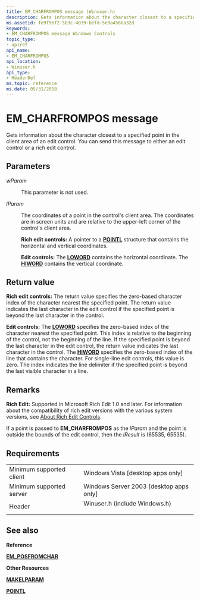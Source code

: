 ```yaml
---
title: EM_CHARFROMPOS message (Winuser.h)
description: Gets information about the character closest to a specified point in the client area of an edit control. You can send this message to either an edit control or a rich edit control.
ms.assetid: fe9f96f2-5b3c-4039-befd-5e9a456ba32d
keywords:
- EM_CHARFROMPOS message Windows Controls
topic_type:
- apiref
api_name:
- EM_CHARFROMPOS
api_location:
- Winuser.h
api_type:
- HeaderDef
ms.topic: reference
ms.date: 05/31/2018
---
```


# EM\_CHARFROMPOS message

Gets information about the character closest to a specified point in the client area of an edit control. You can send this message to either an edit control or a rich edit control.

## Parameters

<dl> <dt>

*wParam* 
</dt> <dd>

This parameter is not used.

</dd> <dt>

*lParam* 
</dt> <dd>

The coordinates of a point in the control's client area. The coordinates are in screen units and are relative to the upper-left corner of the control's client area.

**Rich edit controls:** A pointer to a [**POINTL**](/previous-versions//dd162807(v=vs.85)) structure that contains the horizontal and vertical coordinates.

**Edit controls:** The [**LOWORD**](/previous-versions/windows/desktop/legacy/ms632659(v=vs.85)) contains the horizontal coordinate. The [**HIWORD**](/previous-versions/windows/desktop/legacy/ms632657(v=vs.85)) contains the vertical coordinate.

</dd> </dl>

## Return value

**Rich edit controls:** The return value specifies the zero-based character index of the character nearest the specified point. The return value indicates the last character in the edit control if the specified point is beyond the last character in the control.

**Edit controls:** The [**LOWORD**](/previous-versions/windows/desktop/legacy/ms632659(v=vs.85)) specifies the zero-based index of the character nearest the specified point. This index is relative to the beginning of the control, not the beginning of the line. If the specified point is beyond the last character in the edit control, the return value indicates the last character in the control. The [**HIWORD**](/previous-versions/windows/desktop/legacy/ms632657(v=vs.85)) specifies the zero-based index of the line that contains the character. For single-line edit controls, this value is zero. The index indicates the line delimiter if the specified point is beyond the last visible character in a line.

## Remarks

**Rich Edit:** Supported in Microsoft Rich Edit 1.0 and later. For information about the compatibility of rich edit versions with the various system versions, see [About Rich Edit Controls](about-rich-edit-controls.md).

If a point is passed to **EM\_CHARFROMPOS** as the *lParam* and the point is outside the bounds of the edit control, then the *lResult* is (65535, 65535).

## Requirements



|                                     |                                                                                                          |
|-------------------------------------|----------------------------------------------------------------------------------------------------------|
| Minimum supported client<br/> | Windows Vista \[desktop apps only\]<br/>                                                           |
| Minimum supported server<br/> | Windows Server 2003 \[desktop apps only\]<br/>                                                     |
| Header<br/>                   | <dl> <dt>Winuser.h (include Windows.h)</dt> </dl> |



## See also

<dl> <dt>

**Reference**
</dt> <dt>

[**EM\_POSFROMCHAR**](em-posfromchar.md)
</dt> <dt>

**Other Resources**
</dt> <dt>

[**MAKELPARAM**](/windows/desktop/api/winuser/nf-winuser-makelparam)
</dt> <dt>

[**POINTL**](/previous-versions//dd162807(v=vs.85))
</dt> </dl>

 

